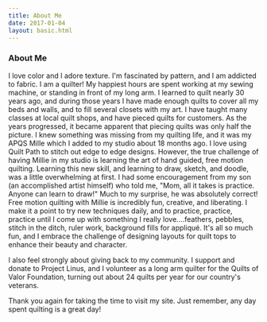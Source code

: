 ```yaml
---
title: About Me
date: 2017-01-04
layout: basic.html
---
```


### About Me

I love color and I adore texture. I'm fascinated by pattern, and I am addicted to fabric. I am a quilter! My happiest hours are spent working at my sewing machine, or standing in front of my long arm.  I learned to quilt nearly 30 years ago, and during those years I have made enough quilts to cover all my beds and walls, and to fill several closets with my art. I have taught many classes at local quilt shops, and have pieced quilts for customers. As the years progressed, it became apparent that piecing quilts was only half the picture.  I knew something was missing from my quilting life, and it was my APQS Mille which I added to my studio about 18 months ago.  I love using Quilt Path to stitch out edge to edge designs.  However, the true challenge of having Millie in my studio is learning the art of hand guided, free motion quilting.  Learning this new skill, and learning to draw, sketch, and doodle, was a little overwhelming at first.  I had some encouragement from my son (an accomplished artist himself) who told me, "Mom, all it takes is practice.  Anyone can learn to draw!"  Much to my surprise, he was absolutely correct!  Free motion quilting with Millie is incredibly fun, creative, and liberating.  I make it a point to try new techniques daily, and to practice, practice, practice until I come up with something I really love....feathers, pebbles, stitch in the ditch, ruler work, background fills for appliqué. It's all so much fun, and I embrace the challenge of designing layouts for quilt tops to enhance their beauty and character.

I also feel strongly about giving back to my community.  I support and donate to Project Linus, and I volunteer as a long arm quilter for the Quilts of Valor Foundation, turning out about 24 quilts per year for our country's veterans.

Thank you again for taking the time to visit my site.  Just remember, any day spent quilting is a great day!